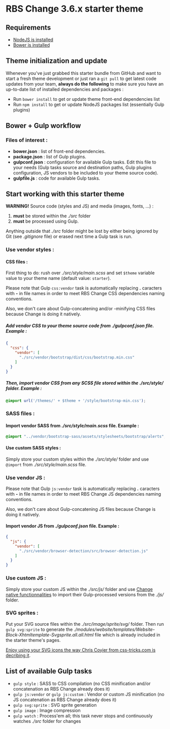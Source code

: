 RBS Change 3.6.x starter theme
==============================

Requirements
------------

* [NodeJS is installed](https://docs.npmjs.com/getting-started/installing-node)
* [Bower is installed](https://bower.io/)
 

Theme initialization and update
-------------------------------

Whenever you've just grabbed this starter bundle from GitHub and want to start a fresh theme development or just ran a `git pull` to get latest code updates from your team, **always do the following** to make sure you have an up-to-date list of installed dependencies and packages :

* Run `bower install` to get or update theme front-end dependencies list
* Run `npm install` to get or update NodeJS packages list (essentially Gulp plugins)


Bower + Gulp workflow
---------------------

### Files of interest :

* **bower.json** : list of front-end dependencies.
* **package.json** : list of Gulp plugins.
* **gulpconf.json** : configuration for available Gulp tasks. Edit this file to your needs (Gulp tasks source and destination paths, Gulp plugins configuration, JS vendors to be included to your theme source code).
* **gulpfile.js** : code for available Gulp tasks.


Start working with this starter theme
-------------------------------------

**WARNING!** Source code (styles and JS) and media (images, fonts, ...) :
1. **must** be stored within the *./src* folder
2. **must** be processed using Gulp.

Anything outside that *./src* folder might be lost by either being ignored by Git (see *.gitignore* file) or erased next time a Gulp task is run. 


### Use vendor styles :

#### CSS files :

First thing to do: rush over *./src/style/main.scss* and set `$theme` variable value to your theme name (default value: `starter`).

Please note that Gulp `css:vendor` task is automatically replacing **.** caracters with **-** in file names in order to meet RBS Change CSS dependencies naming conventions.

Also, we don't care about Gulp-concatening and/or -minifying CSS files because Change is doing it natively.

##### Add vendor CSS to your theme source code from *./gulpconf.json* file. Example :

```json
{
  "css": {
    "vendor": [
      "./src/vendor/bootstrap/dist/css/bootstrap.min.css"
    ]
  }
}
```

##### Then, import vendor CSS from any SCSS file stored within the *./src/style/* folder. Example :

```scss
@import url('/themes/' + $theme + '/style/bootstrap-min.css');
```

### SASS files :

#### Import vendor SASS from *./src/style/main.scss* file. Example :

```scss
@import "../vendor/bootstrap-sass/assets/stylesheets/bootstrap/alerts";
```


#### Use custom SASS styles :

Simply store your custom styles within the *./src/style/* folder and use `@import` from *./src/style/main.scss* file.


### Use vendor JS :

Please note that Gulp `js:vendor` task is automatically replacing **.** caracters with **-** in file names in order to meet RBS Change JS dependencies naming conventions.

Also, we don't care about Gulp-concatening JS files because Change is doing it natively.

#### Import vendor JS from *./gulpconf.json* file. Example :

```json
{
  "js": {
    "vendor": [
      "./src/vendor/browser-detection/src/browser-detection.js"
    ]
  }
}
```


### Use custom JS :

Simply store your custom JS within the *./src/js/* folder and use [Change native functionnalities](http://wiki.rbschange.fr/start) to import their Gulp-processed versions from the *./js/* folder.


### SVG sprites :

Put your SVG source files within the *./src/image/sprite/svg/* folder. Then run `gulp svg:sprite` to generate the *./modules/website/templates/Website-Block-Xhtmltemplate-Svgsprite.all.all.html* file which is already included in the starter theme's pages.

[Enjoy using your SVG icons the way Chris Coyier from css-tricks.com is decribing it](https://css-tricks.com/svg-sprites-use-better-icon-fonts/).


List of available Gulp tasks
----------------------------

* `gulp style` : SASS to CSS compilation (no CSS minification and/or concatenation as RBS Change already does it)
* `gulp js:vendor` or `gulp js:custom` : Vendor or custom JS minification (no JS concatenation as RBS Change already does it)
* `gulp svg:sprite` : SVG sprite generation
* `gulp image` : Image compression
* `gulp watch` : Process'em all; this task never stops and continuously watches *./src* folder for changes